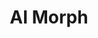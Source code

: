---
title: "AI Morph"
layout: full-mixed-external
theme:
    backgroundColor: black
thumbnails:
    - url: "https://do9h9xpl264c0.cloudfront.net/objects/c506e514c6b81a693e1984f25ed44ae5da22bd11592ee498d752e9b3b53bd258"
    - url: "https://do9h9xpl264c0.cloudfront.net/objects/041647b85a4085eb7cb113fc912e68dc9e040afcb4377b98fb4efaa6a08917ca"

media:
    - url: "https://do9h9xpl264c0.cloudfront.net/objects/ab7e8c27db9c32f141f2fa9a227b6185e7292abd8a0fc2ca0d2938a7832388f2?format=.webm"
    - url: "https://do9h9xpl264c0.cloudfront.net/objects/32e505336fd7334ab1eaab81a2206aca7a374207774aa2625338dd96a97893f0?format=.webm"
---